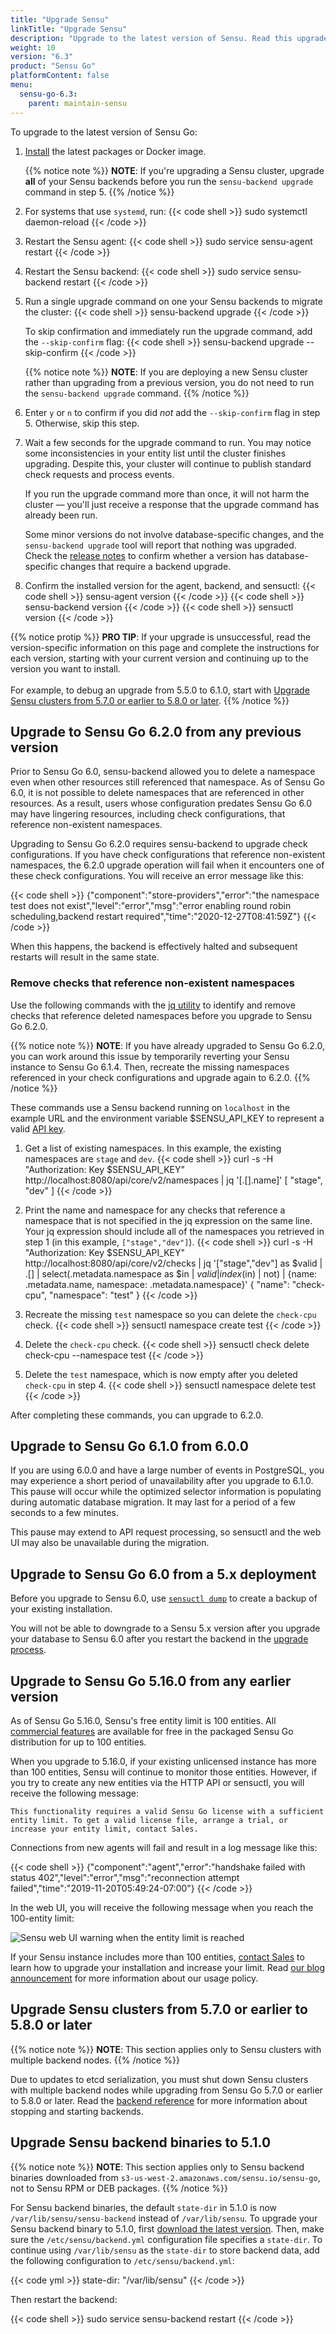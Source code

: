 ```yaml
---
title: "Upgrade Sensu"
linkTitle: "Upgrade Sensu"
description: "Upgrade to the latest version of Sensu. Read this upgrade guide to learn about the latest features and bug fixes in Sensu Go."
weight: 10
version: "6.3"
product: "Sensu Go"
platformContent: false
menu:
  sensu-go-6.3:
    parent: maintain-sensu
---
```


To upgrade to the latest version of Sensu Go:

1. [Install][1] the latest packages or Docker image.

   {{% notice note %}}
   **NOTE**: If you're upgrading a Sensu cluster, upgrade **all** of your Sensu backends before you run the `sensu-backend upgrade` command in step 5.
{{% /notice %}}

2. For systems that use `systemd`, run:
{{< code shell >}}
sudo systemctl daemon-reload
{{< /code >}}

3. Restart the Sensu agent:
{{< code shell >}}
sudo service sensu-agent restart
{{< /code >}}

4. Restart the Sensu backend:
{{< code shell >}}
sudo service sensu-backend restart
{{< /code >}}

5. Run a single upgrade command on one your Sensu backends to migrate the cluster:
{{< code shell >}}
sensu-backend upgrade
{{< /code >}}

   To skip confirmation and immediately run the upgrade command, add the `--skip-confirm` flag:
{{< code shell >}}
sensu-backend upgrade --skip-confirm
{{< /code >}}

   {{% notice note %}}
   **NOTE**: If you are deploying a new Sensu cluster rather than upgrading from a previous version, you do not need to run the `sensu-backend upgrade` command.
{{% /notice %}}

6. Enter `y` or `n` to confirm if you did *not* add the `--skip-confirm` flag in step 5.
Otherwise, skip this step.

7. Wait a few seconds for the upgrade command to run.
You may notice some inconsistencies in your entity list until the cluster finishes upgrading.
Despite this, your cluster will continue to publish standard check requests and process events.

   If you run the upgrade command more than once, it will not harm the cluster &mdash; you'll just receive a response that the upgrade command has already been run.

   Some minor versions do not involve database-specific changes, and the `sensu-backend upgrade` tool will report that nothing was upgraded.
Check the [release notes][16] to confirm whether a version has database-specific changes that require a backend upgrade.

8. Confirm the installed version for the agent, backend, and sensuctl:
{{< code shell >}}
sensu-agent version
{{< /code >}}
{{< code shell >}}
sensu-backend version
{{< /code >}}
{{< code shell >}}
sensuctl version
{{< /code >}}

{{% notice protip %}}
**PRO TIP**: If your upgrade is unsuccessful, read the version-specific information on this page and complete the instructions for each version, starting with your current version and continuing up to the version you want to install.<br><br>
For example, to debug an upgrade from 5.5.0 to 6.1.0, start with [Upgrade Sensu clusters from 5.7.0 or earlier to 5.8.0 or later](#upgrade-sensu-clusters-from-570-or-earlier-to-580-or-later).
{{% /notice %}}

## Upgrade to Sensu Go 6.2.0 from any previous version

Prior to Sensu Go 6.0, sensu-backend allowed you to delete a namespace even when other resources still referenced that namespace. 
As of Sensu Go 6.0, it is not possible to delete namespaces that are referenced in other resources.
As a result, users whose configuration predates Sensu Go 6.0 may have lingering resources, including check configurations, that reference non-existent namespaces.

Upgrading to Sensu Go 6.2.0 requires sensu-backend to upgrade check configurations.
If you have check configurations that reference non-existent namespaces, the 6.2.0 upgrade operation will fail when it encounters one of these check configurations.
You will receive an error message like this:

{{< code shell >}}
{"component":"store-providers","error":"the namespace test does not exist","level":"error","msg":"error enabling round robin scheduling,backend restart required","time":"2020-12-27T08:41:59Z"}
{{< /code >}}

When this happens, the backend is effectively halted and subsequent restarts will result in the same state.

### Remove checks that reference non-existent namespaces

Use the following commands with the [jq utility][7] to identify and remove checks that reference deleted namespaces before you upgrade to Sensu Go 6.2.0.

{{% notice note %}}
**NOTE**: If you have already upgraded to Sensu Go 6.2.0, you can work around this issue by temporarily reverting your Sensu instance to Sensu Go 6.1.4.
Then, recreate the missing namespaces referenced in your check configurations and upgrade again to 6.2.0.
{{% /notice %}}

These commands use a Sensu backend running on `localhost` in the example URL and the environment variable $SENSU_API_KEY to represent a valid [API key][8].

1. Get a list of existing namespaces.
In this example, the existing namespaces are `stage` and `dev`.
{{< code shell >}}
curl -s -H "Authorization: Key $SENSU_API_KEY" http://localhost:8080/api/core/v2/namespaces | jq '[.[].name]'
[
   "stage",
   "dev"
]
{{< /code >}}

2. Print the name and namespace for any checks that reference a namespace that is not specified in the jq expression on the same line.
Your jq expression should include all of the namespaces you retrieved in step 1 (in this example, `["stage","dev"]`).
{{< code shell >}}
curl -s -H "Authorization: Key $SENSU_API_KEY" http://localhost:8080/api/core/v2/checks | jq '["stage","dev"] as $valid | .[] | select(.metadata.namespace as $in | $valid | index($in) | not) | {name: .metadata.name, namespace: .metadata.namespace}'
{
  "name": "check-cpu",
  "namespace": "test"
}
{{< /code >}}

3. Recreate the missing `test` namespace so you can delete the `check-cpu` check.
{{< code shell >}}
sensuctl namespace create test
{{< /code >}}

4. Delete the `check-cpu` check.
{{< code shell >}}
sensuctl check delete check-cpu --namespace test
{{< /code >}}

5. Delete the `test` namespace, which is now empty after you deleted `check-cpu` in step 4.
{{< code shell >}}
sensuctl namespace delete test
{{< /code >}}

After completing these commands, you can upgrade to 6.2.0.

## Upgrade to Sensu Go 6.1.0 from 6.0.0

If you are using 6.0.0 and have a large number of events in PostgreSQL, you may experience a short period of unavailability after you upgrade to 6.1.0. 
This pause will occur while the optimized selector information is populating during automatic database migration.
It may last for a period of a few seconds to a few minutes.

This pause may extend to API request processing, so sensuctl and the web UI may also be unavailable during the migration.

## Upgrade to Sensu Go 6.0 from a 5.x deployment

Before you upgrade to Sensu 6.0, use [`sensuctl dump`][15] to create a backup of your existing installation.

You will not be able to downgrade to a Sensu 5.x version after you upgrade your database to Sensu 6.0 after you restart the backend in the [upgrade process][10].

## Upgrade to Sensu Go 5.16.0 from any earlier version

As of Sensu Go 5.16.0, Sensu's free entity limit is 100 entities.
All [commercial features][6] are available for free in the packaged Sensu Go distribution for up to 100 entities.

When you upgrade to 5.16.0, if your existing unlicensed instance has more than 100 entities, Sensu will continue to monitor those entities.
However, if you try to create any new entities via the HTTP API or sensuctl, you will receive the following message:

`This functionality requires a valid Sensu Go license with a sufficient entity limit. To get a valid license file, arrange a trial, or increase your entity limit, contact Sales.`

Connections from new agents will fail and result in a log message like this:

{{< code shell >}}
{"component":"agent","error":"handshake failed with status 402","level":"error","msg":"reconnection attempt failed","time":"2019-11-20T05:49:24-07:00"}
{{< /code >}}

In the web UI, you will receive the following message when you reach the 100-entity limit:

![Sensu web UI warning when the entity limit is reached][3]

If your Sensu instance includes more than 100 entities, [contact Sales][4] to learn how to upgrade your installation and increase your limit.
Read [our blog announcement][5] for more information about our usage policy.

## Upgrade Sensu clusters from 5.7.0 or earlier to 5.8.0 or later

{{% notice note %}}
**NOTE**: This section applies only to Sensu clusters with multiple backend nodes.
{{% /notice %}}

Due to updates to etcd serialization, you must shut down Sensu clusters with multiple backend nodes while upgrading from Sensu Go 5.7.0 or earlier to 5.8.0 or later.
Read the [backend reference][2] for more information about stopping and starting backends.

## Upgrade Sensu backend binaries to 5.1.0

{{% notice note %}}
**NOTE**: This section applies only to Sensu backend binaries downloaded from `s3-us-west-2.amazonaws.com/sensu.io/sensu-go`, not to Sensu RPM or DEB packages.
{{% /notice %}}

For Sensu backend binaries, the default `state-dir` in 5.1.0 is now `/var/lib/sensu/sensu-backend` instead of `/var/lib/sensu`.
To upgrade your Sensu backend binary to 5.1.0, first [download the latest version][1].
Then, make sure the `/etc/sensu/backend.yml` configuration file specifies a `state-dir`.
To continue using `/var/lib/sensu` as the `state-dir` to store backend data, add the following configuration to `/etc/sensu/backend.yml`:

{{< code yml >}}
state-dir: "/var/lib/sensu"
{{< /code >}}

Then restart the backend:

{{< code shell >}}
sudo service sensu-backend restart
{{< /code >}}


[1]: ../../deploy-sensu/install-sensu/
[2]: ../../../observability-pipeline/observe-schedule/backend#operation
[3]: /images/web-ui-entity-warning.png
[4]: https://sensu.io/contact?subject=contact-sales/
[5]: https://sensu.io/blog/one-year-of-sensu-go
[6]: ../../../commercial/
[7]: https://stedolan.github.io/jq/
[8]: ../../../api/#authenticate-with-an-api-key
[9]: https://etcd.io/docs/latest/op-guide/recovery/
[10]: ../../maintain-sensu/upgrade/
[11]: https://golang.google.cn/doc/go1.15#commonname
[12]: ../../deploy-sensu/generate-certificates/
[13]: https://www.postgresql.org/docs/current/backup.html
[14]: #upgrade-sensu-clusters-from-570-or-earlier-to-580-or-later
[15]: ../../../sensuctl/back-up-recover/
[16]: ../../../release-notes/
